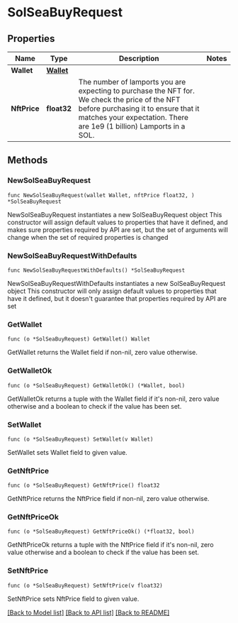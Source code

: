 # SolSeaBuyRequest

## Properties

Name | Type | Description | Notes
------------ | ------------- | ------------- | -------------
**Wallet** | [**Wallet**](Wallet.md) |  | 
**NftPrice** | **float32** | The number of lamports you are expecting to purchase the NFT for. We check the price of the NFT before  purchasing it to ensure that it matches your expectation. There are 1e9 (1 billion) Lamports in a SOL.  | 

## Methods

### NewSolSeaBuyRequest

`func NewSolSeaBuyRequest(wallet Wallet, nftPrice float32, ) *SolSeaBuyRequest`

NewSolSeaBuyRequest instantiates a new SolSeaBuyRequest object
This constructor will assign default values to properties that have it defined,
and makes sure properties required by API are set, but the set of arguments
will change when the set of required properties is changed

### NewSolSeaBuyRequestWithDefaults

`func NewSolSeaBuyRequestWithDefaults() *SolSeaBuyRequest`

NewSolSeaBuyRequestWithDefaults instantiates a new SolSeaBuyRequest object
This constructor will only assign default values to properties that have it defined,
but it doesn't guarantee that properties required by API are set

### GetWallet

`func (o *SolSeaBuyRequest) GetWallet() Wallet`

GetWallet returns the Wallet field if non-nil, zero value otherwise.

### GetWalletOk

`func (o *SolSeaBuyRequest) GetWalletOk() (*Wallet, bool)`

GetWalletOk returns a tuple with the Wallet field if it's non-nil, zero value otherwise
and a boolean to check if the value has been set.

### SetWallet

`func (o *SolSeaBuyRequest) SetWallet(v Wallet)`

SetWallet sets Wallet field to given value.


### GetNftPrice

`func (o *SolSeaBuyRequest) GetNftPrice() float32`

GetNftPrice returns the NftPrice field if non-nil, zero value otherwise.

### GetNftPriceOk

`func (o *SolSeaBuyRequest) GetNftPriceOk() (*float32, bool)`

GetNftPriceOk returns a tuple with the NftPrice field if it's non-nil, zero value otherwise
and a boolean to check if the value has been set.

### SetNftPrice

`func (o *SolSeaBuyRequest) SetNftPrice(v float32)`

SetNftPrice sets NftPrice field to given value.



[[Back to Model list]](../README.md#documentation-for-models) [[Back to API list]](../README.md#documentation-for-api-endpoints) [[Back to README]](../README.md)


